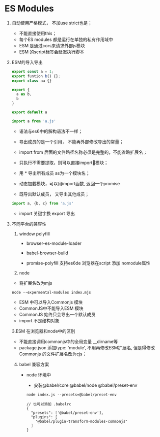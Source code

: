 # ES Modules

1. 自动使用严格模式， 不加use strict也是；

    * 不能直接使用this；
    * 每个ES modules 都是运行在单独的私有作用域中
    * ESM 是通过cors来请求外部js模块
    * ESM 的script标签会延迟执行脚本
2. ESM的导入导出

    ```js
    export const a = 1;
    export funtion b() {};
    export class aa {}

    export {
      a as b,
      b
    }

    export default a
    ```
    ```js
    import a from 'a.js'
    ```
    * 语法与es6中的解构语法不一样；

    * 导出成员的是一个引用， 不能再外部修改导出的常量；

    * import from  后面的文件路径名称必须是完整的，不能省略扩展名；

    * 只执行不需要提取，则可以直接import模块；

    * 用 * 导出所有成员 as为一个模块名；

    * 动态加载模块，可以用import函数, 返回一个promise

    * 既导出默认成员， 又导出其他成员；

    ```js
    import a, {b, c} from 'a.js'
    ```

    * import 关键字换 export 导出

3. 不同平台的兼容性
    
    1. window  polyfill  

       * browser-es-module-loader

       * babel-browser-build 

       * promise-polyfill  支持es6de 浏览器在script 添加 nomodule属性
    
    2. node

      * 将扩展名改为mjs
      ```
      node --expermental-modules index.mjs
      ```
      * ESM 中可以导入Commonjs 模块
      * CommonJS中不能导入ESM 模块
      * CommonJS 始终只会导出一个默认成员
      * import 不是结构对象

    3.ESM 在浏览器和node中的区别
       
      * 不能直接调用commonjs中的全局变量 __dirname等
      * package.json 添加type: 'module', 不用再修改ESM扩展名, 但是得修改Commonjs 的文件扩展名改为cjs；

    4. babel 兼容方案

       * node 环境中 
          
          * 安装@babel/core  @babel/node @babel/preset-env

          ```
          node index.js --presets=@babel/preset-env

          // 也可以添加 .babelrc
          {
            "presets": ['@babel/preset-env'],
            "plugins": [
              "@babel/plugin-transform-modules-commonjs"
            ]
          }
          ```


   
